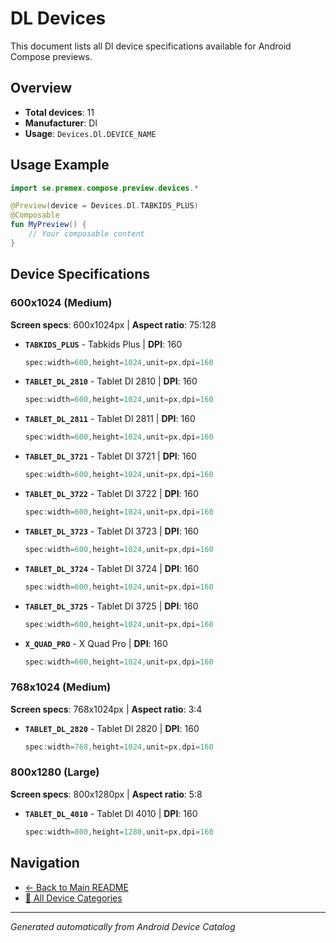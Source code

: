 # DL Devices

This document lists all Dl device specifications available for Android Compose previews.

## Overview

- **Total devices**: 11
- **Manufacturer**: Dl
- **Usage**: `Devices.Dl.DEVICE_NAME`

## Usage Example

```kotlin
import se.premex.compose.preview.devices.*

@Preview(device = Devices.Dl.TABKIDS_PLUS)
@Composable
fun MyPreview() {
    // Your composable content
}
```

## Device Specifications

### 600x1024 (Medium)

**Screen specs**: 600x1024px | **Aspect ratio**: 75:128

- **`TABKIDS_PLUS`** - Tabkids Plus | **DPI**: 160
  ```kotlin
  spec:width=600,height=1024,unit=px,dpi=160
  ```

- **`TABLET_DL_2810`** - Tablet Dl 2810 | **DPI**: 160
  ```kotlin
  spec:width=600,height=1024,unit=px,dpi=160
  ```

- **`TABLET_DL_2811`** - Tablet Dl 2811 | **DPI**: 160
  ```kotlin
  spec:width=600,height=1024,unit=px,dpi=160
  ```

- **`TABLET_DL_3721`** - Tablet Dl 3721 | **DPI**: 160
  ```kotlin
  spec:width=600,height=1024,unit=px,dpi=160
  ```

- **`TABLET_DL_3722`** - Tablet Dl 3722 | **DPI**: 160
  ```kotlin
  spec:width=600,height=1024,unit=px,dpi=160
  ```

- **`TABLET_DL_3723`** - Tablet Dl 3723 | **DPI**: 160
  ```kotlin
  spec:width=600,height=1024,unit=px,dpi=160
  ```

- **`TABLET_DL_3724`** - Tablet Dl 3724 | **DPI**: 160
  ```kotlin
  spec:width=600,height=1024,unit=px,dpi=160
  ```

- **`TABLET_DL_3725`** - Tablet Dl 3725 | **DPI**: 160
  ```kotlin
  spec:width=600,height=1024,unit=px,dpi=160
  ```

- **`X_QUAD_PRO`** - X Quad Pro | **DPI**: 160
  ```kotlin
  spec:width=600,height=1024,unit=px,dpi=160
  ```

### 768x1024 (Medium)

**Screen specs**: 768x1024px | **Aspect ratio**: 3:4

- **`TABLET_DL_2820`** - Tablet Dl 2820 | **DPI**: 160
  ```kotlin
  spec:width=768,height=1024,unit=px,dpi=160
  ```

### 800x1280 (Large)

**Screen specs**: 800x1280px | **Aspect ratio**: 5:8

- **`TABLET_DL_4010`** - Tablet Dl 4010 | **DPI**: 160
  ```kotlin
  spec:width=800,height=1280,unit=px,dpi=160
  ```

## Navigation

- [← Back to Main README](../../README.md)
- [📱 All Device Categories](../README.md)

---
*Generated automatically from Android Device Catalog*
